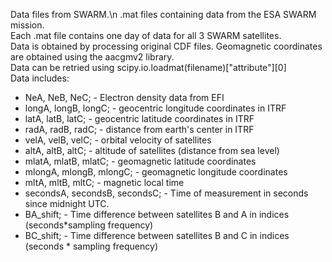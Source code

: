 Data files from SWARM.\n
.mat files containing data from the ESA SWARM mission.\
Each .mat file contains one day of data for all 3 SWARM satellites.\
Data is obtained by processing original CDF files. Geomagnetic coordinates are obtained using the aacgmv2 library.\
Data can be retried using scipy.io.loadmat(filename)["attribute"][0]\
Data includes:
* NeA, NeB, NeC; - Electron density data from EFI
* longA, longB, longC; - geocentric longitude coordinates in ITRF
* latA, latB, latC; - geocentric latitude coordinates in ITRF
* radA, radB, radC; - distance from earth's center in ITRF
* velA, velB, velC; - orbital velocity of satellites
* altA, altB, altC; - altitude of satellites (distance from sea level)
* mlatA, mlatB, mlatC; - geomagnetic latitude coordinates
* mlongA, mlongB, mlongC; - geomagnetic longitude coordinates
* mltA, mltB, mltC; - magnetic local time
* secondsA, secondsB, secondsC; - Time of measurement in seconds since midnight UTC.
* BA_shift; - Time difference between satellites B and A in indices (seconds*sampling frequency)
* BC_shift; - Time difference between satellites B and C in indices (seconds * sampling frequency)
